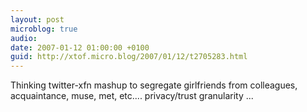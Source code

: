 ```yaml
---
layout: post
microblog: true
audio: 
date: 2007-01-12 01:00:00 +0100
guid: http://xtof.micro.blog/2007/01/12/t2705283.html
---
```

Thinking twitter-xfn mashup to segregate girlfriends from colleagues, acquaintance, muse, met, etc.... privacy/trust granularity ... 

